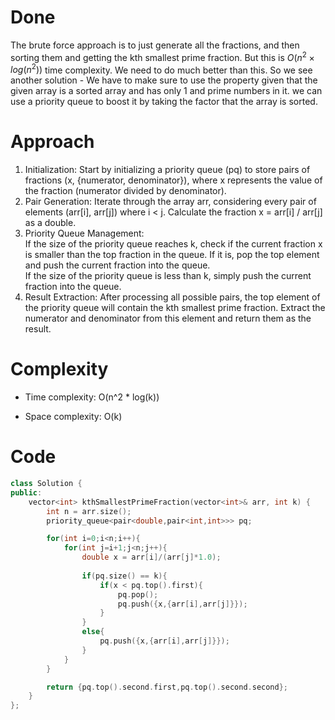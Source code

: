 # Done
The brute force approach is to just generate all the fractions, and then sorting them and getting the kth smallest prime fraction. 
But this is $O(n^2 \times log(n^2))$ time complexity.
We need to do much better than this. 
So we see another solution -
We have to make sure to use the property given that the given array is a sorted array and has only 1 and prime numbers in it.
we can use a priority queue to boost it by taking the factor that the array is sorted.

# Approach

1. Initialization: Start by initializing a priority queue (pq) to store pairs of fractions (x, {numerator, denominator}), where x represents the value of the fraction (numerator divided by denominator).
2. Pair Generation: Iterate through the array arr, considering every pair of elements (arr[i], arr[j]) where i < j. Calculate the fraction x = arr[i] / arr[j] as a double.
3. Priority Queue Management:  
    If the size of the priority queue reaches k, check if the current fraction x is smaller than the top fraction in the queue. If it is, pop the top element and push the current fraction into the queue.  
    If the size of the priority queue is less than k, simply push the current fraction into the queue.
4. Result Extraction: After processing all possible pairs, the top element of the priority queue will contain the kth smallest prime fraction. Extract the numerator and denominator from this element and return them as the result.

# Complexity

- Time complexity: O(n^2 * log(k))

- Space complexity: O(k)

# Code

```cpp
class Solution {
public:
    vector<int> kthSmallestPrimeFraction(vector<int>& arr, int k) {
        int n = arr.size();
        priority_queue<pair<double,pair<int,int>>> pq;

        for(int i=0;i<n;i++){
            for(int j=i+1;j<n;j++){
                double x = arr[i]/(arr[j]*1.0);
                
                if(pq.size() == k){
                    if(x < pq.top().first){
                        pq.pop();
                        pq.push({x,{arr[i],arr[j]}});
                    }
                }
                else{
                    pq.push({x,{arr[i],arr[j]}});
                }
            }
        }

        return {pq.top().second.first,pq.top().second.second};
    }
};
```

 